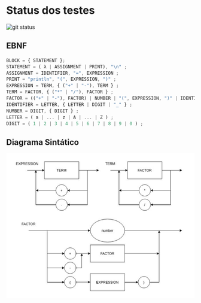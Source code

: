 # Status dos testes

![git status](http://3.129.230.99/svg/jamessonlps/logi-comp)

## EBNF

```ts
BLOCK = { STATEMENT };
STATEMENT = ( λ | ASSIGNMENT | PRINT), "\n" ;
ASSIGNMENT = IDENTIFIER, "=", EXPRESSION ;
PRINT = "println", "(", EXPRESSION, ")" ;
EXPRESSION = TERM, { ("+" | "-"), TERM } ;
TERM = FACTOR, { ("*" | "/"), FACTOR } ;
FACTOR = (("+" | "-"), FACTOR) | NUMBER | "(", EXPRESSION, ")" | IDENTIFIER ;
IDENTIFIER = LETTER, { LETTER | DIGIT | "_" } ;
NUMBER = DIGIT, { DIGIT } ;
LETTER = ( a | ... | z | A | ... | Z ) ;
DIGIT = ( 1 | 2 | 3 | 4 | 5 | 6 | 7 | 8 | 9 | 0 ) ;

```
## Diagrama Sintático

<img src="./diagrama.png" alt="Diagrama sintático" />